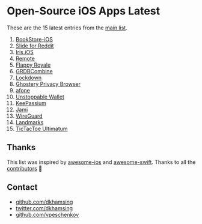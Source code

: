 # Open-Source iOS Apps Latest

These are the 15 latest entries from the [main list](https://github.com/dkhamsing/open-source-ios-apps).


1. [BookStore-iOS](https://github.com/nsoojin/BookStore-iOS)
2. [Slide for Reddit](https://github.com/ccrama/Slide-iOS)
3. [Iris.iOS](https://github.com/Neko3000/Iris.iOS)
4. [Remote](https://github.com/michaelvillar/remote)
5. [Flappy Royale](https://github.com/flappy-royale/flappy-royale)
6. [GRDBCombine](https://github.com/groue/GRDBCombine)
7. [Lockdown](https://github.com/confirmedcode/lockdown-ios)
8. [Ghostery Privacy Browser](https://github.com/ghostery/browser-ios)
9. [afone](https://github.com/automat-berlin/afone/)
10. [Unstoppable Wallet](https://github.com/horizontalsystems/unstoppable-wallet-ios)
11. [KeePassium](https://github.com/keepassium/KeePassium)
12. [Jami](https://review.jami.net/admin/repos/ring-client-ios)
13. [WireGuard](https://github.com/WireGuard/wireguard-apple)
14. [Landmarks](https://developer.apple.com/tutorials/swiftui/creating-and-combining-views)
15. [TicTacToe Ultimatum](https://github.com/mkhrapov/tictactoe-ultimatum)

## Thanks

This list was inspired by [awesome-ios](https://github.com/vsouza/awesome-ios) and [awesome-swift](https://github.com/matteocrippa/awesome-swift). Thanks to all the [contributors](https://github.com/dkhamsing/open-source-ios-apps/graphs/contributors) 🎉 

## Contact

- [github.com/dkhamsing](https://github.com/dkhamsing)
- [twitter.com/dkhamsing](https://twitter.com/dkhamsing)
- [github.com/vpeschenkov](https://github.com/vpeschenkov)
